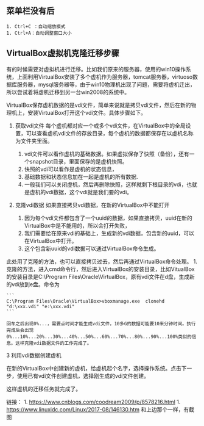 ## 菜单栏没有后
    1. Ctrl+C ：自动缩放模式
    1. Ctrl+A：自动调整窗口大小

## VirtualBox虚拟机克隆迁移步骤
有的时候需要对虚拟机进行迁移。比如我们原来的服务器，使用的win10操作系统，上面利用VirtualBox安装了多个虚机作为服务器，tomcat服务器，virtuoso数据库服务器，mysql服务器等，由于win10物理机出现了问题，需要将虚机迁出，所以尝试着将虚机迁移到另一台win2008的系统中。

VirtualBox保存虚机数据的是vdi文件，简单来说就是拷贝vdi文件，然后在新的物理机上，安装VirtualBox打开这个vdi文件。具体步骤如下。

1. 获取vdi文件
每个虚机都对应一个或多个vdi文件，在VirtualBox中的全局设置，可以查看虚机vdi文件的存放目录，每个虚机的数据都保存在以虚机名称为文件夹里面。
    1. vdi文件可以看作虚机的基础数据。如果虚拟保存了快照（备份），还有一个snapshot目录，里面保存的是虚机快照。
    1. 快照的vdi可以看作是虚机的状态信息，
    1. 基础数据和状态信息加在一起是虚机的所有数据.
    1. 一般我们可以关闭虚机，然后再删除快照，这样就剩下根目录的vdi，也就是虚机的vdi数据，这个vdi就是我们要的vdi。

2. 克隆vdi数据
    如果直接拷贝vdi数据，在新的VirtualBox中不能打开
    1. 因为每个vdi文件都包含了一个uuid的数据，如果直接拷贝，uuid在新的VirtualBox中是不能用的，所以会打开失败，
    1. 我们需要给在原来vdi的基础上，生成新的vdi数据，包含新的uuid，可以在VirtualBox中打开。
    1. 这个包含新uuid的vdi数据可以通过VirtualBox命令生成。

此处用了克隆的方法，也可以直接拷贝过去，然后再通过VirtualBox命令处理。
    1. 克隆的方法，进入cmd命令行，然后进入VirtualBox的安装目录，比如VitualBox的安装目录是C:\Program Files\Oracle\VirtualBox，原有vdi文件在d盘，生成新的vdi放到e盘。命令为

    ```
    C:\Program Files\Oracle\VirtualBox>vboxmanage.exe  clonehd  "d:\xxx.vdi" "e:\xxx.vdi"
    ```

    回车之后出现0%...，需要点时间才能生成vdi文件，10多G的数据可能要10来分钟时间。执行完成后会出现0%...10%...20%...30%...40%...50%...60%...70%...80%...90%...100%类似的信息。这样克隆vdi数据文件的工作完成了。

3 利用vdi数据创建虚机

在新的VirtualBox中创建新的虚机，给虚机起个名字，选择操作系统。点击下一步，使用已有vdi文件创建虚机，选择刚生成的vdi文件创建。

这样虚机的迁移任务就完成了。


链接：
    1. https://www.cnblogs.com/coodream2009/p/8578216.html
    1. https://www.linuxidc.com/Linux/2017-08/146130.htm   和上边那个一样，有截图
